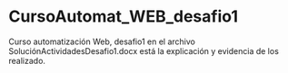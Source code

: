 # CursoAutomat_WEB_desafio1
Curso automatización Web, desafio1
en el archivo SoluciónActividadesDesafio1.docx está la explicación y evidencia de los realizado.
